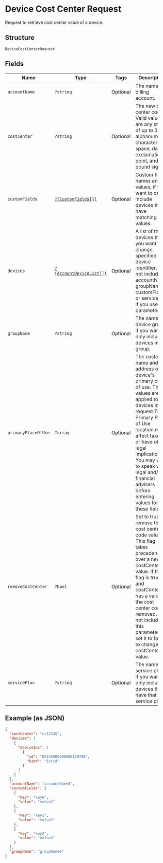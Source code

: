 
# Device Cost Center Request

Request to retrieve cost center value of a device.

## Structure

`DeviceCostCenterRequest`

## Fields

| Name | Type | Tags | Description | Getter | Setter |
|  --- | --- | --- | --- | --- | --- |
| `accountName` | `?string` | Optional | The name of a billing account. | getAccountName(): ?string | setAccountName(?string accountName): void |
| `costCenter` | `?string` | Optional | The new cost center code. Valid values are any string of up to 36 alphanumeric characters, space, dash, exclamation point, and pound sign. | getCostCenter(): ?string | setCostCenter(?string costCenter): void |
| `customFields` | [`?(CustomFields[])`](../../doc/models/custom-fields.md) | Optional | Custom field names and values, if you want to only include devices that have matching values. | getCustomFields(): ?array | setCustomFields(?array customFields): void |
| `devices` | [`?(AccountDeviceList[])`](../../doc/models/account-device-list.md) | Optional | A list of the devices that you want to change, specified by device identifier. Do not include accountName, groupName, customFields, or servicePlan if you use this parameter. | getDevices(): ?array | setDevices(?array devices): void |
| `groupName` | `?string` | Optional | The name of a device group, if you want to only include devices in that group. | getGroupName(): ?string | setGroupName(?string groupName): void |
| `primaryPlaceOfUse` | `?array` | Optional | The customer name and the address of the device's primary place of use. These values are applied to all devices in the request.The Primary Place of Use location may affect taxation or have other legal implications. You may want to speak with legal and/or financial advisers before entering values for these fields. | getPrimaryPlaceOfUse(): ?array | setPrimaryPlaceOfUse(?array primaryPlaceOfUse): void |
| `removeCostCenter` | `?bool` | Optional | Set to true to remove the cost center code value. This flag takes precedence over a new costCenter value. If this flag is true and costCenter has a value, the cost center code is removed. Do not include this parameter, or set it to false to change the costCenter value. | getRemoveCostCenter(): ?bool | setRemoveCostCenter(?bool removeCostCenter): void |
| `servicePlan` | `?string` | Optional | The name of a service plan, if you want to only include devices that have that service plan. | getServicePlan(): ?string | setServicePlan(?string servicePlan): void |

## Example (as JSON)

```json
{
  "costCenter": "cc12345",
  "devices": [
    {
      "deviceIds": [
        {
          "id": "89148000000800139708",
          "kind": "iccid"
        }
      ]
    }
  ],
  "accountName": "accountName4",
  "customFields": [
    {
      "key": "key0",
      "value": "value2"
    },
    {
      "key": "key1",
      "value": "value3"
    },
    {
      "key": "key2",
      "value": "value4"
    }
  ],
  "groupName": "groupName0"
}
```

